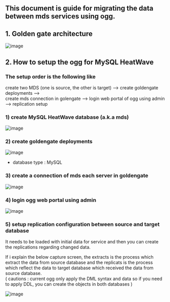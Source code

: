 ## This document is guide for migrating the data between mds services using ogg.
## 1. Golden gate architecture
![image](https://github.com/khkwon01/mig_db/assets/8789421/6b0be278-0f21-4729-ba1d-0df28c9b5739)

## 2. How to setup the ogg for MySQL HeatWave
### The setup order is the following like   
create two MDS (one is source, the other is target) --> create goldengate deployments -->  
create mds connection in golengate --> login web portal of ogg using admin --> replication setup

### 1) create MySQL HeatWave database (a.k.a mds)
![image](https://github.com/khkwon01/mig_db/assets/8789421/b303e005-12f5-46cd-a0f2-0d8ca1d0809d)

### 2) create goldengate deployments
![image](https://github.com/khkwon01/mig_db/assets/8789421/7bf8ef46-32d3-48ce-b0d0-6ae319a51d02)
- database type : MySQL

### 3) create a connection of mds each server in goldengate
![image](https://github.com/khkwon01/mig_db/assets/8789421/9a6102a0-bc17-4b45-966f-77821bf832cb)

### 4) login ogg web portal using admin
![image](https://github.com/khkwon01/mig_db/assets/8789421/f003fa5c-0f7f-40bd-8255-7f273681d91a)

### 5) setup replication configuration between source and target database    
It needs to be loaded with initial data for service and then you can create the replications regarding changed data.    

If i explain the below capture screen, the extracts is the process which extract the data from source database and the replicats is the process which reflect the data to target database which received the data from source database.   
( cautions : current ogg only apply the DML syntax and data so if you need to apply DDL, you can create the objects in both databases )    


![image](https://github.com/khkwon01/mig_db/assets/8789421/c3a5ccc1-14e5-4988-a62a-cca064bd26a4)

  

